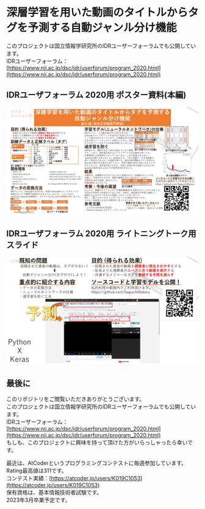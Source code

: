# 深層学習を用いた動画のタイトルからタグを予測する自動ジャンル分け機能

このプロジェクトは国立情報学研究所のIDRユーザーフォーラムでも公開しています。  
IDRユーザーフォーラム：[https://www.nii.ac.jp/dsc/idr/userforum/program_2020.html](https://www.nii.ac.jp/dsc/idr/userforum/program_2020.html)  

## IDRユーザフォーラム 2020用 ポスター資料(本編)

![スライド1](https://raw.githubusercontent.com/SaguchiWataru/Deep_learning_of_titles_and_tags_using_Keras/master/sources/slide_01.jpg)

## IDRユーザフォーラム 2020用 ライトニングトーク用スライド

![スライド2](https://raw.githubusercontent.com/SaguchiWataru/Deep_learning_of_titles_and_tags_using_Keras/master/sources/slide_02.jpg)

## 最後に  

このリポジトリをご閲覧いただきありがとうございます。  
このプロジェクトは国立情報学研究所のIDRユーザーフォーラムでも公開しています。  
IDRユーザーフォーラム：[https://www.nii.ac.jp/dsc/idr/userforum/program_2020.html](https://www.nii.ac.jp/dsc/idr/userforum/program_2020.html)  
もしも、このプロジェクトに興味を持って頂けた方がいらっしゃったら幸いです。  

最近は、AtCoderというプログラミングコンテストに毎週参加しています。  
Rating最高値は311です。  
コンテスト実績：[https://atcoder.jp/users/K019C1053](https://atcoder.jp/users/K019C1053)  
保有資格は、基本情報技術者試験です。  
2023年3月卒業予定です。  
